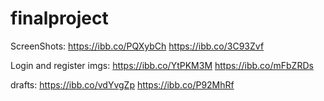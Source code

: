 # finalproject
ScreenShots:
https://ibb.co/PQXybCh
https://ibb.co/3C93Zvf

Login and register imgs:
https://ibb.co/YtPKM3M
https://ibb.co/mFbZRDs


drafts:
https://ibb.co/vdYvgZp
https://ibb.co/P92MhRf
